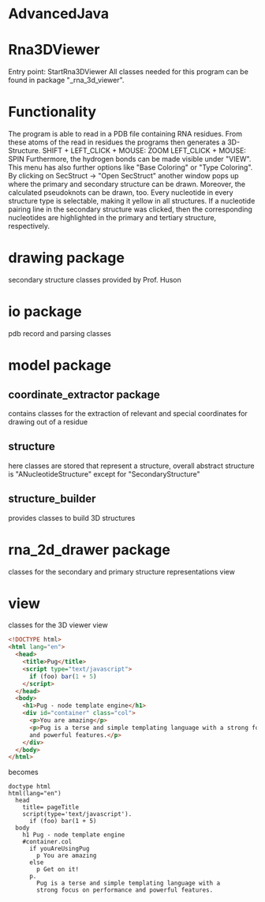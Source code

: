 # AdvancedJava

# Rna3DViewer
Entry point: StartRna3DViewer
All classes needed for this program can be found in package "_rna_3d_viewer".

# Functionality
The program is able to read in a PDB file containing RNA residues. From these
atoms of the read in residues the programs then generates a 3D-Structure.
SHIFT + LEFT_CLICK + MOUSE: ZOOM
LEFT_CLICK + MOUSE: SPIN
Furthermore, the hydrogen bonds can be made visible under "VIEW". This menu has also 
further options like "Base Coloring" or "Type Coloring".
By clicking on SecStruct -> "Open SecStruct" another window pops up where the primary 
and secondary structure can be drawn. Moreover, the calculated pseudoknots can be drawn,
too.
Every nucleotide in every structure type is selectable, making it yellow in all structures.
If a nucleotide pairing line in the secondary structure was clicked, then the 
corresponding nucleotides are highlighted in the primary and tertiary structure, respectively.

# drawing package
secondary structure classes provided by Prof. Huson

# io package
pdb record and parsing classes

# model package
## coordinate_extractor package
contains classes for the extraction of relevant and special coordinates for drawing out of a
residue
## structure
here classes are stored that represent a structure, overall abstract structure is "ANucleotideStructure"
except for "SecondaryStructure"
## structure_builder
provides classes to build 3D structures

# rna_2d_drawer package
classes for the secondary and primary structure representations view

# view
classes for the 3D viewer view

```HTML
<!DOCTYPE html>
<html lang="en">
  <head>
    <title>Pug</title>
    <script type="text/javascript">
      if (foo) bar(1 + 5)
    </script>
  </head>
  <body>
    <h1>Pug - node template engine</h1>
    <div id="container" class="col">
      <p>You are amazing</p>
      <p>Pug is a terse and simple templating language with a strong focus on performance
      and powerful features.</p>
    </div>
  </body>
</html>
```
becomes
```JADE
doctype html
html(lang="en")
  head
    title= pageTitle
    script(type='text/javascript').
      if (foo) bar(1 + 5)
  body
    h1 Pug - node template engine
    #container.col
      if youAreUsingPug
        p You are amazing
      else
        p Get on it!
      p.
        Pug is a terse and simple templating language with a
        strong focus on performance and powerful features.
```        
